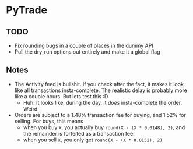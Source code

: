 # PyTrade

## TODO

- Fix rounding bugs in a couple of places in the dummy API
- Pull the dry_run options out entirely and make it a global flag

## Notes

- The Activity feed is bullshit. If you check after the fact, it makes it look like all transactions insta-complete. The realistic delay is probably more like a couple hours. But lets test this :D
	- Huh. It looks like, during the day, it _does_ insta-complete the order. Weird.
- Orders are subject to a 1.48% transaction fee for buying, and 1.52% for selling. For buys, this means
	- when you buy `X`, you actually buy `round(X - (X * 0.0148), 2)`, and the remainder is forfeited as a transaction fee.
	- when you sell `X`, you only get `round(X - (X * 0.0152), 2)`

